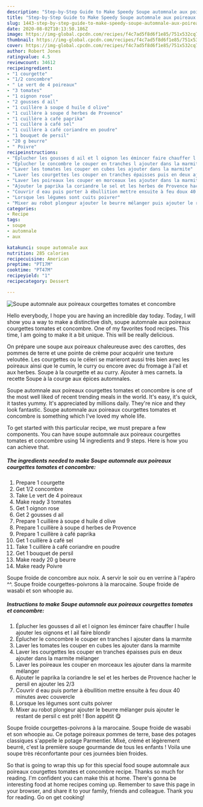 ```yaml
---
description: "Step-by-Step Guide to Make Speedy Soupe automnale aux poireaux courgettes tomates et concombre"
title: "Step-by-Step Guide to Make Speedy Soupe automnale aux poireaux courgettes tomates et concombre"
slug: 1443-step-by-step-guide-to-make-speedy-soupe-automnale-aux-poireaux-courgettes-tomates-et-concombre
date: 2020-08-02T10:13:50.186Z
image: https://img-global.cpcdn.com/recipes/f4c7ad5f8d6f1e85/751x532cq70/soupe-automnale-aux-poireaux-courgettes-tomates-et-concombre-photo-principale-de-la-recette.jpg
thumbnail: https://img-global.cpcdn.com/recipes/f4c7ad5f8d6f1e85/751x532cq70/soupe-automnale-aux-poireaux-courgettes-tomates-et-concombre-photo-principale-de-la-recette.jpg
cover: https://img-global.cpcdn.com/recipes/f4c7ad5f8d6f1e85/751x532cq70/soupe-automnale-aux-poireaux-courgettes-tomates-et-concombre-photo-principale-de-la-recette.jpg
author: Robert Jones
ratingvalue: 4.5
reviewcount: 34612
recipeingredient:
- "1 courgette"
- "1/2 concombre"
- " Le vert de 4 poireaux"
- "3 tomates"
- "1 oignon rose"
- "2 gousses d ail"
- "1 cuillère à soupe d huile d olive"
- "1 cuillère à soupe d herbes de Provence"
- "1 cuillère à café paprika"
- "1 cuillère à café sel"
- "1 cuillère à café coriandre en poudre"
- "1 bouquet de persil"
- "20 g beurre"
- " Poivre"
recipeinstructions:
- "Éplucher les gousses d ail et l oignon les émincer faire chauffer l huile ajouter les oignons et l ail faire blondir"
- "Éplucher le concombre le couper en tranches l ajouter dans la marmite"
- "Laver les tomates les couper en cubes les ajouter dans la marmite"
- "Laver les courgettes les couper en tranches épaisses puis en deux ajouter dans la marmite mélanger"
- "Laver les poireaux les couper en morceaux les ajouter dans la marmite mélanger"
- "Ajouter le paprika la coriandre le sel et les herbes de Provence hacher le persil en ajouter les 2/3"
- "Couvrir d eau puis porter à ébullition mettre ensuite à feu doux 40 minutes avec couvercle"
- "Lorsque les légumes sont cuits poivrer"
- "Mixer au robot plongeur ajouter le beurre mélanger puis ajouter le restant de persil c est prêt ! Bon appétit 😋"
categories:
- Recipe
tags:
- soupe
- automnale
- aux

katakunci: soupe automnale aux 
nutrition: 285 calories
recipecuisine: American
preptime: "PT17M"
cooktime: "PT47M"
recipeyield: "1"
recipecategory: Dessert

---
```



![Soupe automnale aux poireaux courgettes tomates et concombre](https://img-global.cpcdn.com/recipes/f4c7ad5f8d6f1e85/751x532cq70/soupe-automnale-aux-poireaux-courgettes-tomates-et-concombre-photo-principale-de-la-recette.jpg)

Hello everybody, I hope you are having an incredible day today. Today, I will show you a way to make a distinctive dish, soupe automnale aux poireaux courgettes tomates et concombre. One of my favorites food recipes. This time, I am going to make it a bit unique. This will be really delicious.

On prépare une soupe aux poireaux chaleureuse avec des carottes, des pommes de terre et une pointe de crème pour acquérir une texture veloutée. Les courgettes ou le céleri se marieront aussi très bien avec les poireaux ainsi que le cumin, le curry ou encore avec du fromage à l&#39;ail et aux herbes. Soupe à la courgette et au curry. Ajouter à mes carnets. la recette Soupe à la courge aux épices automnales.

Soupe automnale aux poireaux courgettes tomates et concombre is one of the most well liked of recent trending meals in the world. It's easy, it's quick, it tastes yummy. It's appreciated by millions daily. They're nice and they look fantastic. Soupe automnale aux poireaux courgettes tomates et concombre is something which I've loved my whole life.


To get started with this particular recipe, we must prepare a few components. You can have soupe automnale aux poireaux courgettes tomates et concombre using 14 ingredients and 9 steps. Here is how you can achieve that.

<!--inarticleads1-->

##### The ingredients needed to make Soupe automnale aux poireaux courgettes tomates et concombre:

1. Prepare 1 courgette
1. Get 1/2 concombre
1. Take  Le vert de 4 poireaux
1. Make ready 3 tomates
1. Get 1 oignon rose
1. Get 2 gousses d ail
1. Prepare 1 cuillère à soupe d huile d olive
1. Prepare 1 cuillère à soupe d herbes de Provence
1. Prepare 1 cuillère à café paprika
1. Get 1 cuillère à café sel
1. Take 1 cuillère à café coriandre en poudre
1. Get 1 bouquet de persil
1. Make ready 20 g beurre
1. Make ready  Poivre


Soupe froide de concombre aux noix. A servir le soir ou en verrine à l&#39;apéro ^^. Soupe froide courgettes-poivrons à la marocaine. Soupe froide de wasabi et son whoopie au. 

<!--inarticleads2-->

##### Instructions to make Soupe automnale aux poireaux courgettes tomates et concombre:

1. Éplucher les gousses d ail et l oignon les émincer faire chauffer l huile ajouter les oignons et l ail faire blondir
1. Éplucher le concombre le couper en tranches l ajouter dans la marmite
1. Laver les tomates les couper en cubes les ajouter dans la marmite
1. Laver les courgettes les couper en tranches épaisses puis en deux ajouter dans la marmite mélanger
1. Laver les poireaux les couper en morceaux les ajouter dans la marmite mélanger
1. Ajouter le paprika la coriandre le sel et les herbes de Provence hacher le persil en ajouter les 2/3
1. Couvrir d eau puis porter à ébullition mettre ensuite à feu doux 40 minutes avec couvercle
1. Lorsque les légumes sont cuits poivrer
1. Mixer au robot plongeur ajouter le beurre mélanger puis ajouter le restant de persil c est prêt ! Bon appétit 😋


Soupe froide courgettes-poivrons à la marocaine. Soupe froide de wasabi et son whoopie au. Ce potage poireaux pommes de terre, base des potages classiques s&#39;appelle le potage Parmentier. Mixé, crémé et légèrement beurré, c&#39;est la première soupe gourmande de tous les enfants ! Voila une soupe très réconfortante pour ces journées bien froides. 

So that is going to wrap this up for this special food soupe automnale aux poireaux courgettes tomates et concombre recipe. Thanks so much for reading. I'm confident you can make this at home. There's gonna be interesting food at home recipes coming up. Remember to save this page in your browser, and share it to your family, friends and colleague. Thank you for reading. Go on get cooking!
